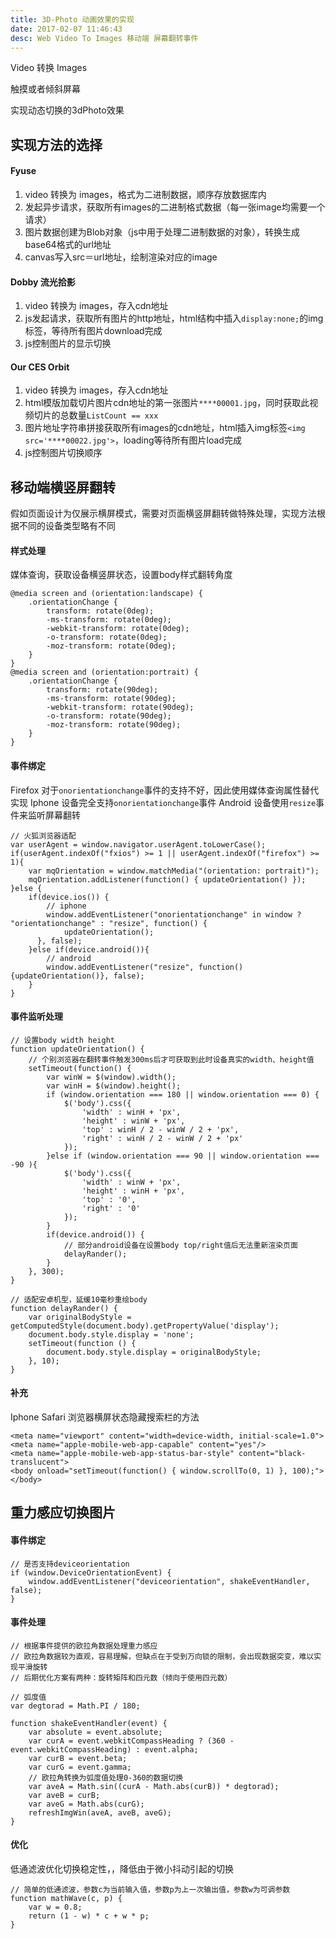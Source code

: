 ```yaml
---
title: 3D-Photo 动画效果的实现
date: 2017-02-07 11:46:43
desc: Web Video To Images 移动端 屏幕翻转事件
---
```


Video 转换 Images

触摸或者倾斜屏幕

实现动态切换的3dPhoto效果

<!--more-->
## 实现方法的选择
#### Fyuse

1. video 转换为 images，格式为二进制数据，顺序存放数据库内
2. 发起异步请求，获取所有images的二进制格式数据（每一张image均需要一个请求）
3. 图片数据创建为Blob对象（js中用于处理二进制数据的对象），转换生成base64格式的url地址
4. canvas写入src＝url地址，绘制渲染对应的image

#### Dobby 流光拾影

1. video 转换为 images，存入cdn地址
2. js发起请求，获取所有图片的http地址，html结构中插入`display:none;`的img标签，等待所有图片download完成
3. js控制图片的显示切换

#### Our CES Orbit

1. video 转换为 images，存入cdn地址
2. html模版加载切片图片cdn地址的第一张图片`****00001.jpg`，同时获取此视频切片的总数量`ListCount == xxx`
3. 图片地址字符串拼接获取所有images的cdn地址，html插入img标签`<img src='****00022.jpg'>`，loading等待所有图片load完成
4. js控制图片切换顺序

## 移动端横竖屏翻转
假如页面设计为仅展示横屏模式，需要对页面横竖屏翻转做特殊处理，实现方法根据不同的设备类型略有不同
#### 样式处理
媒体查询，获取设备横竖屏状态，设置body样式翻转角度

```
@media screen and (orientation:landscape) {
    .orientationChange {
        transform: rotate(0deg);
        -ms-transform: rotate(0deg);
        -webkit-transform: rotate(0deg);
        -o-transform: rotate(0deg);
        -moz-transform: rotate(0deg);
    }
}
@media screen and (orientation:portrait) {
    .orientationChange {
        transform: rotate(90deg);
        -ms-transform: rotate(90deg);
        -webkit-transform: rotate(90deg);
        -o-transform: rotate(90deg);
        -moz-transform: rotate(90deg);
    }
}
```

#### 事件绑定
Firefox 对于`onorientationchange`事件的支持不好，因此使用媒体查询属性替代实现
Iphone 设备完全支持`onorientationchange`事件
Android 设备使用`resize`事件来监听屏幕翻转

```
// 火狐浏览器适配
var userAgent = window.navigator.userAgent.toLowerCase();
if(userAgent.indexOf("fxios") >= 1 || userAgent.indexOf("firefox") >= 1){
    var mqOrientation = window.matchMedia("(orientation: portrait)");
    mqOrientation.addListener(function() { updateOrientation() });
}else {
    if(device.ios()) {
        // iphone
        window.addEventListener("onorientationchange" in window ? "orientationchange" : "resize", function() {
            updateOrientation();
      }, false);
    }else if(device.android()){
        // android
        window.addEventListener("resize", function() {updateOrientation()}, false);
    }
}
```

#### 事件监听处理

```
// 设置body width height
function updateOrientation() {
    // 个别浏览器在翻转事件触发300ms后才可获取到此时设备真实的width、height值
    setTimeout(function() {
        var winW = $(window).width();
        var winH = $(window).height();
        if (window.orientation === 180 || window.orientation === 0) {
            $('body').css({
                'width' : winH + 'px',
                'height' : winW + 'px',
                'top' : winH / 2 - winW / 2 + 'px',
                'right' : winH / 2 - winW / 2 + 'px'
            });
        }else if (window.orientation === 90 || window.orientation === -90 ){
            $('body').css({
                'width' : winW + 'px',
                'height' : winH + 'px',
                'top' : '0',
                'right' : '0'
            });
        }
        if(device.android()) {
            // 部分android设备在设置body top/right值后无法重新渲染页面
            delayRander();
        }
    }, 300);
}

// 适配安卓机型，延缓10毫秒重绘body
function delayRander() {
    var originalBodyStyle = getComputedStyle(document.body).getPropertyValue('display');
    document.body.style.display = 'none';
    setTimeout(function () {
        document.body.style.display = originalBodyStyle;
    }, 10);
}
```

#### 补充
Iphone Safari 浏览器横屏状态隐藏搜索栏的方法

```
<meta name="viewport" content="width=device-width, initial-scale=1.0">
<meta name="apple-mobile-web-app-capable" content="yes"/>
<meta name="apple-mobile-web-app-status-bar-style" content="black-translucent">
<body onload="setTimeout(function() { window.scrollTo(0, 1) }, 100);"></body>
```

## 重力感应切换图片
#### 事件绑定

```
// 是否支持deviceorientation
if (window.DeviceOrientationEvent) {
    window.addEventListener("deviceorientation", shakeEventHandler, false);
}
```

#### 事件处理

```
// 根据事件提供的欧拉角数据处理重力感应
// 欧拉角数据较为直观，容易理解，但缺点在于受到万向锁的限制，会出现数据突变，难以实现平滑旋转
// 后期优化方案有两种：旋转矩阵和四元数（倾向于使用四元数）

// 弧度值
var degtorad = Math.PI / 180;

function shakeEventHandler(event) {
    var absolute = event.absolute;
    var curA = event.webkitCompassHeading ? (360 - event.webkitCompassHeading) : event.alpha;
    var curB = event.beta;
    var curG = event.gamma;
    // 欧拉角转换为弧度值处理0-360的数据切换
    var aveA = Math.sin((curA - Math.abs(curB)) * degtorad);
    var aveB = curB;
    var aveG = Math.abs(curG);
    refreshImgWin(aveA, aveB, aveG);
}
```

#### 优化
低通滤波优化切换稳定性，，降低由于微小抖动引起的切换

```
// 简单的低通滤波，参数c为当前输入值，参数p为上一次输出值，参数w为可调参数
function mathWave(c, p) {
    var w = 0.8;
    return (1 - w) * c + w * p;
}
```


